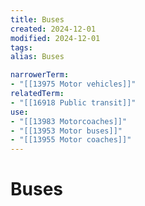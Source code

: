 ```yaml
---
title: Buses
created: 2024-12-01
modified: 2024-12-01
tags: 
alias: Buses

narrowerTerm:
- "[[13975 Motor vehicles]]"
relatedTerm:
- "[[16918 Public transit]]"
use:
- "[[13983 Motorcoaches]]"
- "[[13953 Motor buses]]"
- "[[13955 Motor coaches]]"
---
```

# Buses
